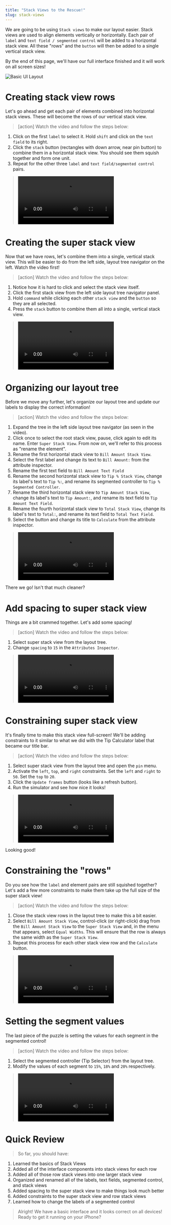 ```yaml
---
title: "Stack Views to the Rescue!"
slug: stack-views
---
```


We are going to be using `Stack views` to make our layout easier. Stack views are used to align elements vertically or horizontally. Each pair of `label` and `text field / segmented control` will be added to a horizontal stack view. All these "rows" and the `button` will then be added to a single vertical stack view.

By the end of this page, we'll have our full interface finished and it will work on all screen sizes!

![Basic UI Layout](assets/basic_ui.png)

# Creating stack view rows

Let's go ahead and get each pair of elements combined into horizontal stack views. These will become the rows of our vertical stack view.

>[action]
> Watch the video and follow the steps below:
>
1. Click on the first `label` to select it. Hold `shift` and click on the `text field` to its right.
1. Click the `stack` button (rectangles with down arrow, near pin button) to combine them in a horizontal stack view. You should see them squish together and form one unit.
1. Repeat for the other three `label` and `text field/segmented control` pairs.
>
> ![ms-video](https://s3.amazonaws.com/mgwu-misc/TipCalculator-Swift3/10_stack_view_rows.mp4)

# Creating the super stack view

Now that we have rows, let's combine them into a single, vertical stack view. This will be easier to do from the left side, layout tree navigator on the left. Watch the video first!

>[action]
> Watch the video and follow the steps below:
>
1. Notice how it is hard to click and select the stack view itself.
1. Click the first stack view from the left side layout tree navigator panel.
1. Hold `command` while clicking each other `stack view` and the `button` so they are all selected.
1. Press the `stack` button to combine them all into a single, vertical stack view.
>
> ![ms-video](https://s3.amazonaws.com/mgwu-misc/TipCalculator-Swift3/11_super_stack_view.mp4)

# Organizing our layout tree

Before we move any further, let's organize our layout tree and update our labels to display the correct information!

>[action]
> Watch the video and follow the steps below:
>
1. Expand the tree in the left side layout tree navigator (as seen in the video).
1. Click once to select the root stack view, pause, click again to edit its name. Enter `Super Stack View`. From now on, we'll refer to this process as "rename the element".
1. Rename the first horizontal stack view to `Bill Amount Stack View`.
1. Select the first label and change its text to `Bill Amount:` from the attribute inspector.
1. Rename the first text field to `Bill Amount Text Field`
1. Rename the second horizontal stack view to `Tip % Stack View`, change its label's text to `Tip %:`, and rename its segmented controller to `Tip % Segmented Controller`.
1. Rename the third horizontal stack view to `Tip Amount Stack View`, change its label's text to `Tip Amount:`, and rename its text field to `Tip Amount Text Field`.
1. Rename the fourth horizontal stack view to `Total Stack View`, change its label's text to `Total:`, and rename its text field to `Total Text Field`.
1. Select the button and change its title to `Calculate` from the attribute inspector.
>
> ![ms-video](https://s3.amazonaws.com/mgwu-misc/TipCalculator-Swift3/12_labeling_stuff.mp4)

There we go! Isn't that much cleaner?

# Add spacing to super stack view

Things are a bit crammed together. Let's add some spacing!

>[action]
> Watch the video and follow the steps below:
>
1. Select super stack view from the layout tree.
1. Change `spacing` to `15` in the  `Attributes Inspector`.
>
> ![ms-video](https://s3.amazonaws.com/mgwu-misc/TipCalculator-Swift3/13_add_spacing.mp4)

# Constraining super stack view

It's finally time to make this stack view full-screen! We'll be adding constraints to it similar to what we did with the Tip Calculator label that became our title bar.

>[action]
> Watch the video and follow the steps below:
>
1. Select super stack view from the layout tree and open the `pin` menu.
1. Activate the `left`, `top`, and `right` constraints. Set the `left` and `right` to `50`. Set the `top` to `20`.
1. Click the `Update frames` button (looks like a refresh button).
1. Run the simulator and see how nice it looks!
>
> ![ms-video](https://s3.amazonaws.com/mgwu-misc/TipCalculator-Swift3/14_fix_super_stackview.mp4)

Looking good!

# Constraining the "rows"

Do you see how the `label` and element pairs are still squished together? Let's add a few more constraints to make them take up the full size of the super stack view!

>[action]
> Watch the video and follow the steps below:
>
1. Close the stack view rows in the layout tree to make this a bit easier.
1. Select `Bill Amount Stack View`, control-click (or right-click) drag from the `Bill Amount Stack View` to the `Super Stack View` and, in the menu that appears, select `Equal Widths`. This will ensure that the row is always the same width as the `Super Stack View`.
1. Repeat this process for each other stack view row and the `Calculate` button.
>
> ![ms-video](https://s3.amazonaws.com/mgwu-misc/TipCalculator-Swift3/15_fix_stackview_rows.mp4)

# Setting the segment values

The last piece of the puzzle is setting the values for each segment in the segmented control!

>[action]
> Watch the video and follow the steps below:
>
1. Select the segmented controller (Tip Selector) from the layout tree.
1. Modify the values of each segment to `15%`, `18%` and `20%` respectively.
>
> ![ms-video](https://s3.amazonaws.com/mgwu-misc/TipCalculator-Swift3/16_fix_selector.mp4)

# Quick Review

> So far, you should have:
>
1. Learned the basics of Stack Views
1. Added all of the interface components into stack views for each row
1. Added all of those row stack views into one larger stack view
1. Organized and renamed all of the labels, text fields, segmented control, and stack views
1. Added spacing to the super stack view to make things look much better
1. Added constraints to the super stack view and row stack views
1. Learned how to change the labels of a segmented control
>
> Alright! We have a basic interface and it looks correct on all devices! Ready to get it running on your iPhone?
